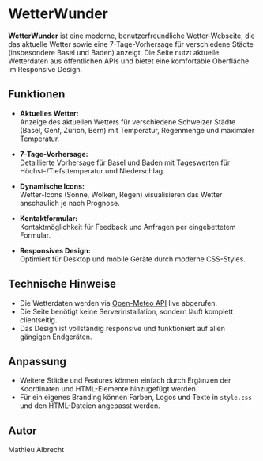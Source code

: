 # WetterWunder

**WetterWunder** ist eine moderne, benutzerfreundliche Wetter-Webseite, die das aktuelle Wetter sowie eine 7-Tage-Vorhersage für verschiedene Städte (insbesondere Basel und Baden) anzeigt. Die Seite nutzt aktuelle Wetterdaten aus öffentlichen APIs und bietet eine komfortable Oberfläche im Responsive Design.


## Funktionen

- **Aktuelles Wetter:**  
  Anzeige des aktuellen Wetters für verschiedene Schweizer Städte (Basel, Genf, Zürich, Bern) mit Temperatur, Regenmenge und maximaler Temperatur.

- **7-Tage-Vorhersage:**  
  Detaillierte Vorhersage für Basel und Baden mit Tageswerten für Höchst-/Tiefsttemperatur und Niederschlag.

- **Dynamische Icons:**  
  Wetter-Icons (Sonne, Wolken, Regen) visualisieren das Wetter anschaulich je nach Prognose.

- **Kontaktformular:**  
  Kontaktmöglichkeit für Feedback und Anfragen per eingebettetem Formular.

- **Responsives Design:**  
  Optimiert für Desktop und mobile Geräte durch moderne CSS-Styles.
  

## Technische Hinweise

- Die Wetterdaten werden via [Open-Meteo API](https://open-meteo.com/) live abgerufen.
- Die Seite benötigt keine Serverinstallation, sondern läuft komplett clientseitig.
- Das Design ist vollständig responsive und funktioniert auf allen gängigen Endgeräten.


## Anpassung

- Weitere Städte und Features können einfach durch Ergänzen der Koordinaten und HTML-Elemente hinzugefügt werden.
- Für ein eigenes Branding können Farben, Logos und Texte in `style.css` und den HTML-Dateien angepasst werden.


## Autor

Mathieu Albrecht
